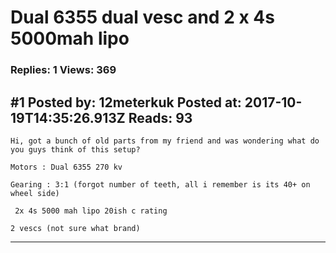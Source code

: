 # Dual 6355 dual vesc and 2 x 4s 5000mah lipo

### Replies: 1 Views: 369

## \#1 Posted by: 12meterkuk Posted at: 2017-10-19T14:35:26.913Z Reads: 93

```
Hi, got a bunch of old parts from my friend and was wondering what do you guys think of this setup?

Motors : Dual 6355 270 kv

Gearing : 3:1 (forgot number of teeth, all i remember is its 40+ on wheel side)

 2x 4s 5000 mah lipo 20ish c rating

2 vescs (not sure what brand)
```

---
